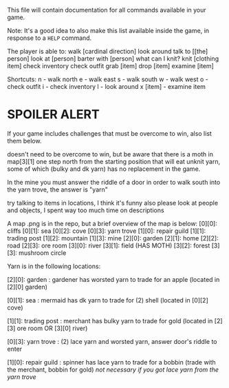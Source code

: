 This file will contain documentation for all commands available in your game.

Note:  It's a good idea to also make this list available inside the game, in response to a `HELP` command.

The player is able to:
walk [cardinal direction]
look around
talk to [[the] person]
look at [person]
barter with [person]
what can I knit?
knit [clothing item]
check inventory
check outfit
grab [item]
drop [item]
examine [item]

Shortcuts: 
n - walk north
e - walk east
s - walk south
w - walk west
o - check outfit
i - check inventory
l - look around
x [item] - examine item

# SPOILER ALERT

If your game includes challenges that must be overcome to win, also list them below.

doesn't need to be overcome to win, but be aware that there is a moth in map[3][1] one step north from the starting position 
that will eat unknit yarn, some of which (bulky and dk yarn) has no replacement in the game.

In the mine you must answer the riddle of a door in order to walk south into the yarn trove, the answer is "yarn"

try talking to items in locations, I think it's funny
also please look at people and objects, I spent way too much time on descriptions

A map .png is in the repo, but a brief overview of the map is below:
[0][0]: cliffs
[0][1]: sea
[0][2]: cove
[0][3]: yarn trove
[1][0]: repair guild
[1][1]: trading post
[1][2]: mountain
[1][3]: mine
[2][0]: garden
[2][1]: home
[2][2]: road
[2][3]: ore room
[3][0]: river
[3][1]: field (HAS MOTH)
[3][2]: forest
[3][3]: mushroom circle

Yarn is in the following locations:

[2][0]: garden : gardener has worsted yarn to trade for an apple (located in [2][0] garden)

[0][1]: sea : mermaid has dk yarn to trade for (2) shell (located in [0][2] cove)

[1][1]: trading post : merchant has bulky yarn to trade for gold (located in [2][3] ore room OR [3][0] river)

[0][3]: yarn trove : (2) lace yarn and worsted yarn, answer door's riddle to enter

[1][0]: repair guild : spinner has lace yarn to trade for a bobbin (trade with the merchant, bobbin for gold) 
*not necessary if you got lace yarn from the yarn trove*
